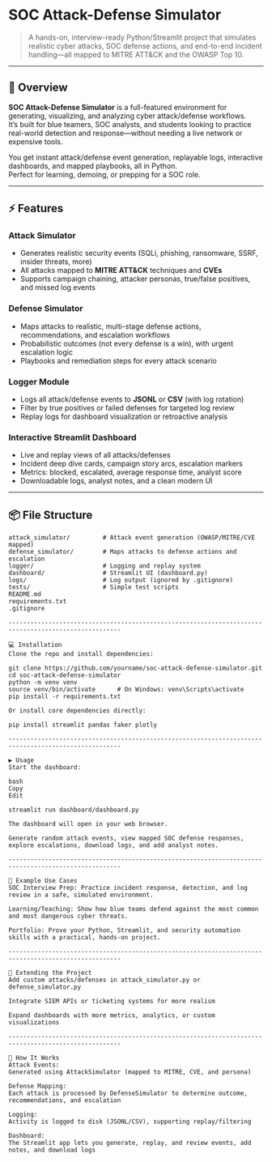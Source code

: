 # SOC Attack-Defense Simulator

> A hands-on, interview-ready Python/Streamlit project that simulates realistic cyber attacks, SOC defense actions, and end-to-end incident handling—all mapped to MITRE ATT&CK and the OWASP Top 10.

---

## 🚀 Overview

**SOC Attack-Defense Simulator** is a full-featured environment for generating, visualizing, and analyzing cyber attack/defense workflows.  
It’s built for blue teamers, SOC analysts, and students looking to practice real-world detection and response—without needing a live network or expensive tools.

You get instant attack/defense event generation, replayable logs, interactive dashboards, and mapped playbooks, all in Python.  
Perfect for learning, demoing, or prepping for a SOC role.

---

## ⚡ Features

### Attack Simulator
- Generates realistic security events (SQLi, phishing, ransomware, SSRF, insider threats, more)
- All attacks mapped to **MITRE ATT&CK** techniques and **CVEs**
- Supports campaign chaining, attacker personas, true/false positives, and missed log events

### Defense Simulator
- Maps attacks to realistic, multi-stage defense actions, recommendations, and escalation workflows
- Probabilistic outcomes (not every defense is a win), with urgent escalation logic
- Playbooks and remediation steps for every attack scenario

### Logger Module
- Logs all attack/defense events to **JSONL** or **CSV** (with log rotation)
- Filter by true positives or failed defenses for targeted log review
- Replay logs for dashboard visualization or retroactive analysis

### Interactive Streamlit Dashboard
- Live and replay views of all attacks/defenses
- Incident deep dive cards, campaign story arcs, escalation markers
- Metrics: blocked, escalated, average response time, analyst score
- Downloadable logs, analyst notes, and a clean modern UI

---

## 📦 File Structure

```text
attack_simulator/         # Attack event generation (OWASP/MITRE/CVE mapped)
defense_simulator/        # Maps attacks to defense actions and escalation
logger/                   # Logging and replay system
dashboard/                # Streamlit UI (dashboard.py)
logs/                     # Log output (ignored by .gitignore)
tests/                    # Simple test scripts
README.md
requirements.txt
.gitignore

-----------------------------------------------------------------------------------------------------

💻 Installation
Clone the repo and install dependencies:

git clone https://github.com/yourname/soc-attack-defense-simulator.git
cd soc-attack-defense-simulator
python -m venv venv
source venv/bin/activate      # On Windows: venv\Scripts\activate
pip install -r requirements.txt

Or install core dependencies directly:

pip install streamlit pandas faker plotly

-----------------------------------------------------------------------------------------------------

▶️ Usage
Start the dashboard:

bash
Copy
Edit

streamlit run dashboard/dashboard.py

The dashboard will open in your web browser.

Generate random attack events, view mapped SOC defense responses, explore escalations, download logs, and add analyst notes.

-----------------------------------------------------------------------------------------------------

🧠 Example Use Cases
SOC Interview Prep: Practice incident response, detection, and log review in a safe, simulated environment.

Learning/Teaching: Show how blue teams defend against the most common and most dangerous cyber threats.

Portfolio: Prove your Python, Streamlit, and security automation skills with a practical, hands-on project.

-----------------------------------------------------------------------------------------------------

🔗 Extending the Project
Add custom attacks/defenses in attack_simulator.py or defense_simulator.py

Integrate SIEM APIs or ticketing systems for more realism

Expand dashboards with more metrics, analytics, or custom visualizations

-----------------------------------------------------------------------------------------------------

📝 How It Works
Attack Events:
Generated using AttackSimulator (mapped to MITRE, CVE, and persona)

Defense Mapping:
Each attack is processed by DefenseSimulator to determine outcome, recommendations, and escalation

Logging:
Activity is logged to disk (JSONL/CSV), supporting replay/filtering

Dashboard:
The Streamlit app lets you generate, replay, and review events, add notes, and download logs


